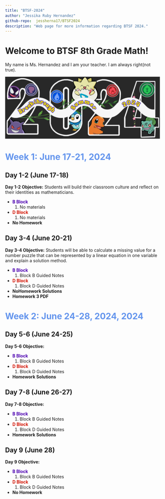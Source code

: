 ```yaml
---
title: "BTSF-2024"
author: "Jessika Ruby Hernandez"
github-repo:  jessherna17/BTSF2024
description: "Web page for more information regarding BTSF 2024."
---
```


# Welcome to BTSF 8th Grade Math! 

My name is Ms. Hernandez and I am your teacher. 
I am always right(not true). 

<img src="images/pokemon-flyer.jpeg" alt="Program Theme" width="600" />

# <span style="color: #6495ED;"> Week 1: June 17-21, 2024</span>
## Day 1-2 (June 17-18)
**Day 1-2 Objective:** Students will build their classroom culture and reflect on their identities as mathematicians.
* **<span style="color: #4c00b0;"> B Block </span>**
  1. No materials
* **<span style="color: #D21404;"> D Block </span>**
  1. No materials
* **No Homework**

## Day 3-4 (June 20-21)
**Day 3-4 Objective:** Students will be able to calculate a missing value for a number puzzle that can be represented by a linear equation in one variable and explain a solution method. 
* **<span style="color: #4c00b0;"> B Block </span>**
  1. Block B Guided Notes
* **<span style="color: #D21404;"> D Block </span>**
  1. Block D Guided Notes
* **NoHomework Solutions**
* **Homework 3 PDF**

# <span style="color: #6495ED;"> Week 2: June 24-28, 2024, 2024</span>
## Day 5-6 (June 24-25)
**Day 5-6 Objective:** 
* **<span style="color: #4c00b0;"> B Block </span>**
  1. Block B Guided Notes
* **<span style="color: #D21404;"> D Block </span>**
  1. Block D Guided Notes
* **Homework Solutions**

## Day 7-8 (June 26-27)
**Day 7-8 Objective:** 
* **<span style="color: #4c00b0;"> B Block </span>**
  1. Block B Guided Notes
* **<span style="color: #D21404;"> D Block </span>**
  1. Block D Guided Notes
* **Homework Solutions**

## Day 9 (June 28)
**Day 9 Objective:** 
* **<span style="color: #4c00b0;"> B Block </span>**
  1. Block B Guided Notes
* **<span style="color: #D21404;"> D Block </span>**
  1. Block D Guided Notes
* **No Homework**
